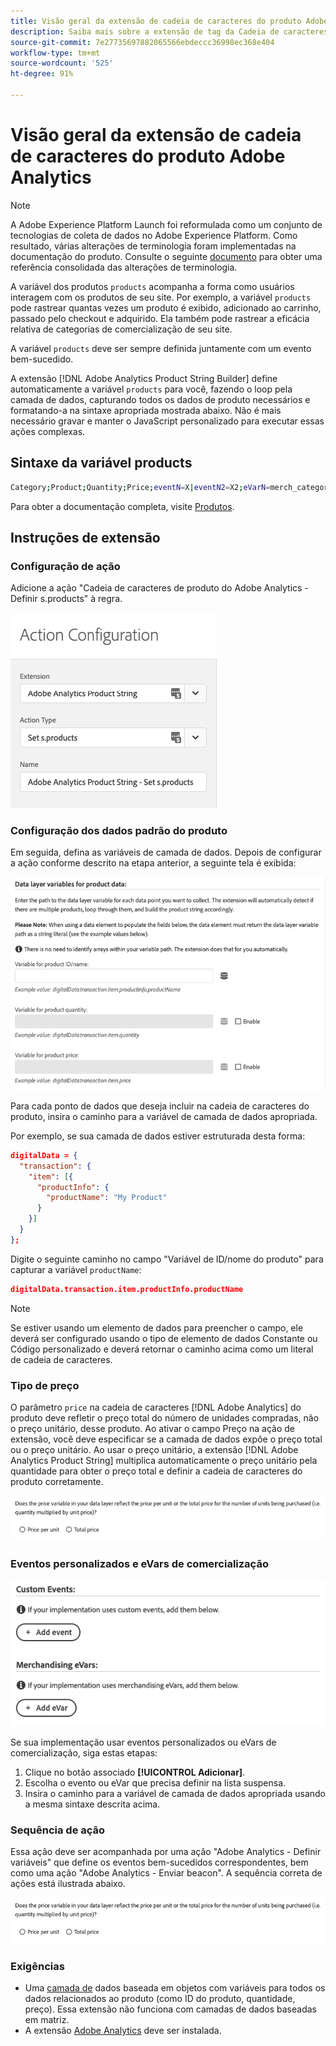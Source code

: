```yaml
---
title: Visão geral da extensão de cadeia de caracteres do produto Adobe Analytics
description: Saiba mais sobre a extensão de tag da Cadeia de caracteres de produto do Adobe Analytics no Adobe Experience Platform.
source-git-commit: 7e27735697882065566ebdeccc36998ec368e404
workflow-type: tm+mt
source-wordcount: '525'
ht-degree: 91%

---
```


# Visão geral da extensão de cadeia de caracteres do produto Adobe Analytics

>[!NOTE]
>
>A Adobe Experience Platform Launch foi reformulada como um conjunto de tecnologias de coleta de dados no Adobe Experience Platform. Como resultado, várias alterações de terminologia foram implementadas na documentação do produto. Consulte o seguinte [documento](../../../term-updates.md) para obter uma referência consolidada das alterações de terminologia.

A variável dos produtos `products` acompanha a forma como usuários interagem com os produtos de seu site. Por exemplo, a variável `products` pode rastrear quantas vezes um produto é exibido, adicionado ao carrinho, passado pelo checkout e adquirido. Ela também pode rastrear a eficácia relativa de categorias de comercialização de seu site.

A variável `products` deve ser sempre definida juntamente com um evento bem-sucedido.

A extensão [!DNL Adobe Analytics Product String Builder] define automaticamente a variável `products` para você, fazendo o loop pela camada de dados, capturando todos os dados de produto necessários e formatando-a na sintaxe apropriada mostrada abaixo. Não é mais necessário gravar e manter o JavaScript personalizado para executar essas ações complexas.

## Sintaxe da variável products

```bash
Category;Product;Quantity;Price;eventN=X|eventN2=X2;eVarN=merch_category|eVarN2=merch_category2
```

Para obter a documentação completa, visite [Produtos](https://experienceleague.adobe.com/docs/analytics/implementation/vars/page-vars/products.html?lang=pt-BR).

## Instruções de extensão

### Configuração de ação

Adicione a ação &quot;Cadeia de caracteres de produto do Adobe Analytics - Definir s.products&quot; à regra.

![Configuração de ação](./images/screenshot-action-config.png)

### Configuração dos dados padrão do produto

Em seguida, defina as variáveis de camada de dados. Depois de configurar a ação conforme descrito na etapa anterior, a seguinte tela é exibida:

![Campos padrão](./images/screenshot-standard-fields.png)

Para cada ponto de dados que deseja incluir na cadeia de caracteres do produto, insira o caminho para a variável de camada de dados apropriada.

Por exemplo, se sua camada de dados estiver estruturada desta forma:

```json
digitalData = {
  "transaction": {
    "item": [{
      "productInfo": {
        "productName": "My Product"
      }
    }]
  }
};
```

Digite o seguinte caminho no campo &quot;Variável de ID/nome do produto&quot; para capturar a variável `productName`:

```json
digitalData.transaction.item.productInfo.productName
```

>[!NOTE]
>
>Se estiver usando um elemento de dados para preencher o campo, ele deverá ser configurado usando o tipo de elemento de dados Constante ou Código personalizado e deverá retornar o caminho acima como um literal de cadeia de caracteres.

### Tipo de preço

O parâmetro `price` na cadeia de caracteres [!DNL Adobe Analytics] do produto deve refletir o preço total do número de unidades compradas, não o preço unitário, desse produto. Ao ativar o campo Preço na ação de extensão, você deve especificar se a camada de dados expõe o preço total ou o preço unitário. Ao usar o preço unitário, a extensão [!DNL Adobe Analytics Product String] multiplica automaticamente o preço unitário pela quantidade para obter o preço total e definir a cadeia de caracteres do produto corretamente.

![Tipo de preço](./images/screenshot-price-type.png)

### Eventos personalizados e eVars de comercialização

![Eventos e eVars](./images/screenshot-events-evars.png)

Se sua implementação usar eventos personalizados ou eVars de comercialização, siga estas etapas:

1. Clique no botão associado **[!UICONTROL Adicionar]**.
1. Escolha o evento ou eVar que precisa definir na lista suspensa.
1. Insira o caminho para a variável de camada de dados apropriada usando a mesma sintaxe descrita acima.

### Sequência de ação

Essa ação deve ser acompanhada por uma ação &quot;Adobe Analytics - Definir variáveis&quot; que define os eventos bem-sucedidos correspondentes, bem como uma ação &quot;Adobe Analytics - Enviar beacon&quot;. A sequência correta de ações está ilustrada abaixo.

![Campos padrão](./images/screenshot-price-type.png)

### Exigências

* Uma [camada de](https://theblog.adobe.com/data-layers-buzzword-best-practice/) dados baseada em objetos com variáveis para todos os dados relacionados ao produto (como ID do produto, quantidade, preço). Essa extensão não funciona com camadas de dados baseadas em matriz.
* A extensão [Adobe Analytics](../analytics/overview.md) deve ser instalada.
